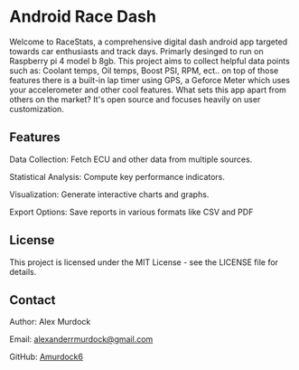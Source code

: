 <h1>Android Race Dash</h1> 

<p>Welcome to RaceStats, a comprehensive digital dash android app targeted towards car enthusiasts and track days. Primarly desinged to run on Raspberry pi 4 model b 8gb. This project aims to collect helpful data points such as: Coolant temps, Oil temps, Boost PSI, RPM, ect.. on top of those features there is a built-in lap timer using GPS, a Geforce Meter which uses your accelerometer and other cool features.
What sets this app apart from others on the market? It's open source and focuses heavily on user customization.</p>

<h2>Features</h2>

<p>Data Collection: Fetch ECU and other data from multiple sources.</p>
<p>Statistical Analysis: Compute key performance indicators.</p>
<p>Visualization: Generate interactive charts and graphs.</p>
<p>Export Options: Save reports in various formats like CSV and PDF</p>

<h2>License</h2>
<p>This project is licensed under the MIT License - see the LICENSE file for details.</p>

<h2>Contact</h2>
<p>Author: Alex Murdock</p>
<p>Email: <a href="mailto:alexanderrmurdock@gmail.com">alexanderrmurdock@gmail.com</a></p>
<p>GitHub: <a href="https://github.com/Amurdock6">Amurdock6</a></p>
